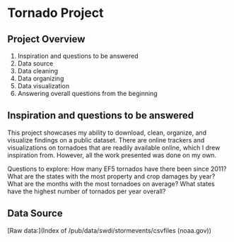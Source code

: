 # Tornado Project
## Project Overview
1.	Inspiration and questions to be answered
2.	Data source
3.	Data cleaning
4.	Data organizing
5.	Data visualization
6.	Answering overall questions from the beginning

## Inspiration and questions to be answered
This project showcases my ability to download, clean, organize, and visualize findings on a public dataset. There are online trackers and visualizations on tornadoes that are readily available online, which I drew inspiration from. However, all the work presented was done on my own. 

Questions to explore: 
How many EF5 tornados have there been since 2011? 
What are the states with the most property and crop damages by year? 
What are the months with the most tornadoes on average? 
What states have the highest number of tornados per year overall?

## Data Source
[Raw data:](Index of /pub/data/swdi/stormevents/csvfiles (noaa.gov))

